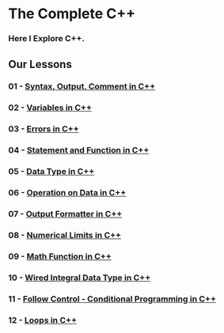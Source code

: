 # The Complete C++

### Here I Explore C++.

## Our Lessons

### 01 - [Syntax, Output, Comment in C++](https://github.com/ahm-fahim/the_complete_CplusPlus/tree/main/01-syntaxOutputComment)

### 02 - [Variables in C++](https://github.com/ahm-fahim/the_complete_CplusPlus/tree/main/02-variables)

### 03 - [Errors in C++](https://github.com/ahm-fahim/the_complete_CplusPlus/tree/main/03-errors)

### 04 - [Statement and Function in C++](https://github.com/ahm-fahim/the_complete_CplusPlus/tree/main/04-statementAndFuncton)

### 05 - [Data Type in C++](https://github.com/ahm-fahim/the_complete_CplusPlus/tree/main/05-datatype)

### 06 - [Operation on Data in C++](https://github.com/ahm-fahim/the_complete_CplusPlus/tree/main/06-operationOnData)

### 07 - [Output Formatter in C++](https://github.com/ahm-fahim/the_complete_CplusPlus/tree/main/07-outputFormatter_ios_iomanip)

### 08 - [Numerical Limits in C++](https://github.com/ahm-fahim/the_complete_CplusPlus/tree/main/08-numericLimits)

### 09 - [Math Function in C++](https://github.com/ahm-fahim/the_complete_CplusPlus/tree/main/09-mathFunction)

### 10 - [Wired Integral Data Type in C++](https://github.com/ahm-fahim/the_complete_CplusPlus/tree/main/10-wiredIntegralType)

### 11 - [Follow Control - Conditional Programming in C++](https://github.com/ahm-fahim/the_complete_CplusPlus/tree/main/11-flowControl_ConditionalProgramming)

### 12 - [Loops in C++](https://github.com/ahm-fahim/the_complete_CplusPlus/tree/main/12-loops)

